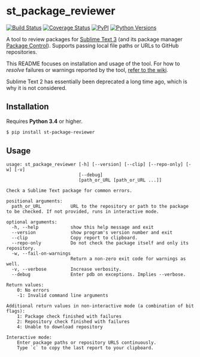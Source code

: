 # st_package_reviewer

[![Build Status](https://travis-ci.org/packagecontrol/st_package_reviewer.svg?branch=master)](https://travis-ci.org/packagecontrol/st_package_reviewer)
[![Coverage Status](https://coveralls.io/repos/github/packagecontrol/st_package_reviewer/badge.svg?branch=master)](https://coveralls.io/github/packagecontrol/st_package_reviewer?branch=master)
[![PyPI](https://img.shields.io/pypi/v/st-package-reviewer.svg)](https://pypi.python.org/pypi/st-package-reviewer)
[![Python Versions](https://img.shields.io/pypi/pyversions/st-package-reviewer.svg)](https://pypi.python.org/pypi/st-package-reviewer)

A tool to review packages for [Sublime Text 3][]
(and its package manager [Package Control][]).
Supports passing local file paths
or URLs to GitHub repositories.

This README focuses on installation and usage of the tool.
For how to *resolve* failures or warnings
reported by the tool,
[refer to the wiki][wiki].

Sublime Text 2 has essentially been deprecated
a long time ago,
which is why it is not considered.


## Installation

Requires **Python 3.4** or higher.

```bash
$ pip install st-package-reviewer
```


## Usage

```
usage: st_package_reviewer [-h] [--version] [--clip] [--repo-only] [-w] [-v]
                           [--debug]
                           [path_or_URL [path_or_URL ...]]

Check a Sublime Text package for common errors.

positional arguments:
  path_or_URL           URL to the repository or path to the package to be checked. If not provided, runs in interactive mode.

optional arguments:
  -h, --help            show this help message and exit
  --version             show program's version number and exit
  --clip                Copy report to clipboard.
  --repo-only           Do not check the package itself and only its repository.
  -w, --fail-on-warnings
                        Return a non-zero exit code for warnings as well.
  -v, --verbose         Increase verbosity.
  --debug               Enter pdb on exceptions. Implies --verbose.

Return values:
    0: No errors
    -1: Invalid command line arguments

Additional return values in non-interactive mode (a combination of bit flags):
    1: Package check finished with failures
    2: Repository check finished with failures
    4: Unable to download repository

Interactive mode:
    Enter package paths or repository URLS continuously.
    Type `c` to copy the last report to your clipboard.
```


[Sublime Text 3]: https://sublimetext.com/
[Package Control]: https://packagecontrol.io/
[wiki]: https://github.com/packagecontrol/st_package_reviewer/wiki
